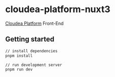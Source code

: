 # cloudea-platform-nuxt3
[Cloudea Platform](https://github.com/CloudeaSoft/cloudea-platform) Front-End

## Getting started
```bash
// install dependencies
pnpm install

// run development server
pnpm run dev
```
